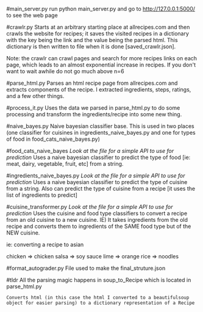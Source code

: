 #main_server.py
run python main_server.py and go to http://127.0.0.1:5000/ to see the web page

#crawlr.py 
Starts at an arbitrary starting place at allrecipes.com and then crawls the website for recipes; it saves the visited recipes in a dictionary with the key being the link and the value being the parsed html. This dictionary is then written to file when it is done [saved_crawlr.json].

Note: the crawlr can crawl pages and search for more recipes links on each page, which leads to an almost exponential increase in recipes. If you don't want to wait awhile do not go much above n=6

#parse_html.py 
Parses an html recipe page from allrecipes.com and extracts components of the recipe. I extracted ingredients, steps, ratings, and a few other things. 

#process_it.py
Uses the data we parsed in parse_html.py to do some processing and transform the ingredients/recipe into some new thing. 

#naive_bayes.py 
Naive bayesian classifier base. This is used in two places (one classifier for cuisines in ingredients_naive_bayes.py and one for types of food in food_cats_naive_bayes.py)

#food_cats_naive_bayes
*Look at the file for a simple API to use for prediction*
Uses a naive bayesian classifier to predict the type of food [ie: meat, dairy, vegetable, fruit, etc] from a string. 

#ingredients_naive_bayes.py
*Look at the file for a simple API to use for prediction*
Uses a naive bayesian classifier to predict the type of cuisine from a string. 
Also can predict the type of cuisine from a recipe [it uses the list of ingredients to predict]

#cuisine_transformer.py 
*Look at the file for a simple API to use for prediction*
Uses the cuisine and food type classifiers to convert a recipe from an old cuisine to a new cuisine. IE) It takes ingredients from the old recipe and converts them to ingredients of the SAME food type but of the NEW cuisine. 

ie: converting a recipe to asian

chicken => chicken
salsa   => soy sauce 
lime    => orange
rice    => noodles

#format_autograder.py 
File used to make the final_struture.json 


#tldr
    All the parsing magic happens in soup_to_Recipe which is located in 
    parse_html.py

    Converts html (in this case the html I converted to a beautifulsoup
    object for easier parsing) to a dictionary representation of a Recipe

